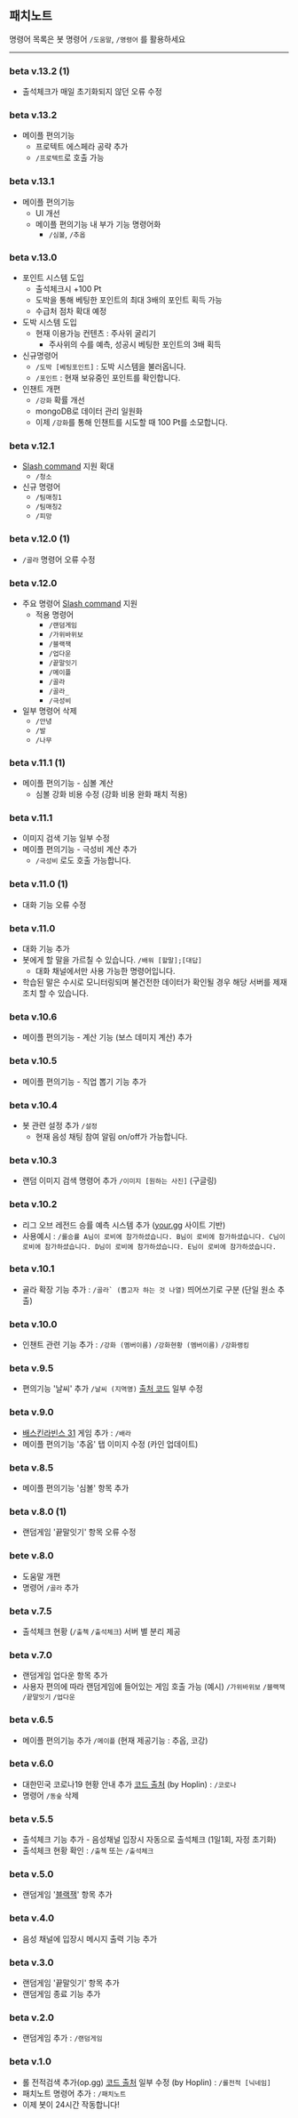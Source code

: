## 패치노트
명령어 목록은 봇 명령어 `/도움말`, `/명령어` 를 활용하세요
***
### beta v.13.2 (1)
* 출석체크가 매일 초기화되지 않던 오류 수정
### beta v.13.2
* 메이플 편의기능
  * 프로텍트 에스페라 공략 추가
  * `/프로텍트`로 호출 가능
### beta v.13.1
* 메이플 편의기능
  * UI 개선
  * 메이플 편의기능 내 부가 기능 명령어화
    * `/심볼`, `/추옵`
### beta v.13.0
* 포인트 시스템 도입
  * 출석체크시 +100 Pt
  * 도박을 통해 베팅한 포인트의 최대 3배의 포인트 획득 가능
  * 수급처 점차 확대 예정
* 도박 시스템 도입
  * 현재 이용가능 컨텐츠 : 주사위 굴리기
    * 주사위의 수를 예측, 성공시 베팅한 포인트의 3배 획득
* 신규명령어
  * `/도박 [베팅포인트]` : 도박 시스템을 불러옵니다.
  * `/포인트` : 현재 보유중인 포인트를 확인합니다.
* 인챈트 개편
  * `/강화` 확률 개선
  * mongoDB로 데이터 관리 일원화
  * 이제 `/강화`를 통해 인챈트를 시도할 때 100 Pt를 소모합니다.
### beta v.12.1
* [Slash command](https://discord.com/blog/slash-commands-are-here) 지원 확대
  * `/청소`
* 신규 명령어
  * `/팀매칭1`
  * `/팀매칭2`
  * `/피망`
### beta v.12.0 (1)
* `/골라` 명령어 오류 수정
### beta v.12.0
* 주요 명령어 [Slash command](https://discord.com/blog/slash-commands-are-here) 지원
  * 적용 명령어
    * `/랜덤게임`
    * `/가위바위보`
    * `/블랙잭`
    * `/업다운`
    * `/끝말잇기`
    * `/메이플`
    * `/골라`
    * `/골라_`
    * `/극성비`
* 일부 명령어 삭제
  * `/안녕`
  * `/발`
  * `/나무`
### beta v.11.1 (1)
* 메이플 편의기능 - 심볼 계산
  * 심볼 강화 비용 수정 (강화 비용 완화 패치 적용)
### beta v.11.1
* 이미지 검색 기능 일부 수정
* 메이플 편의기능 - 극성비 계산 추가
  * `/극성비` 로도 호출 가능합니다.
### beta v.11.0 (1)
* 대화 기능 오류 수정
### beta v.11.0
* 대화 기능 추가
* 봇에게 할 말을 가르칠 수 있습니다. `/배워 [할말];[대답]`
  * 대화 채널에서만 사용 가능한 명령어입니다.
* 학습된 말은 수시로 모니터링되며 불건전한 데이터가 확인될 경우 해당 서버를 제재 조치 할 수 있습니다.
### beta v.10.6
* 메이플 편의기능 - 계산 기능 (보스 데미지 계산) 추가
### beta v.10.5
* 메이플 편의기능 - 직업 뽑기 기능 추가
### beta v.10.4
* 봇 관련 설정 추가 `/설정`
  * 현재 음성 채팅 참여 알림 on/off가 가능합니다.
### beta v.10.3
* 랜덤 이미지 검색 명령어 추가 `/이미지 [원하는 사진]` (구글링)
### beta v.10.2
* 리그 오브 레전드 승률 예측 시스템 추가 ([your.gg](https://your.gg) 사이트 기반)
* 사용예시 : `/롤승률 A님이 로비에 참가하셨습니다.
B님이 로비에 참가하셨습니다.
C님이 로비에 참가하셨습니다.
D님이 로비에 참가하셨습니다.
E님이 로비에 참가하셨습니다.`
### beta v.10.1
* 골라 확장 기능 추가 : ```/골라` (뽑고자 하는 것 나열)``` 띄어쓰기로 구분 (단일 원소 추출)
### beta v.10.0
* 인챈트 관련 기능 추가 :  `/강화 (멤버이름)` `/강화현황 (멤버이름)` `/강화랭킹`
### beta v.9.5
* 편의기능 '날씨' 추가 `/날씨 (지역명)` [출처 코드](https://github.com/roy0206/roybot/blob/ec729b992161127c49a94c9943749cef96e9514d/bot_client/%EB%82%A0%EC%94%A8.py) 일부 수정
### beta v.9.0
* [배스킨라빈스 31](https://namu.wiki/w/%EB%B0%B0%EC%8A%A4%ED%82%A8%EB%9D%BC%EB%B9%88%EC%8A%A4(%EA%B2%8C%EC%9E%84)) 게임 추가 : `/배라`
* 메이플 편의기능 '추옵' 탭 이미지 수정 (카인 업데이트)
### beta v.8.5
* 메이플 편의기능 '심볼' 항목 추가
### beta v.8.0 (1)
* 랜덤게임 '끝말잇기' 항목 오류 수정
### bete v.8.0
* 도움말 개편
* 명령어 `/골라` 추가
### beta v.7.5
* 출석체크 현황 (`/출첵` `/출석체크`) 서버 별 분리 제공
### beta v.7.0
* 랜덤게임 업다운 항목 추가
* 사용자 편의에 따라 랜덤게임에 들어있는 게임 호출 가능 (예시) `/가위바위보` `/블랙잭` `/끝말잇기` `/업다운`
### beta v.6.5
* 메이플 편의기능 추가 `/메이플` (현재 제공기능 : 추옵, 코강)
### beta v.6.0
* 대한민국 코로나19 현황 안내 추가 [코드 출처](https://github.com/J-hoplin1/Covid19-Information-bot) (by Hoplin) : `/코로나`
* 명령어 `/동숲` 삭제
### beta v.5.5
* 출석체크 기능 추가 - 음성채널 입장시 자동으로 출석체크 (1일1회, 자정 초기화)
* 출석체크 현황 확인 : `/출첵` 또는 `/출석체크`
### beta v.5.0
* 랜덤게임 '[블랙잭](https://terms.naver.com/entry.nhn?docId=1189378&cid=40942&categoryId=31944)' 항목 추가
### beta v.4.0
* 음성 채널에 입장시 메시지 출력 기능 추가
### beta v.3.0
* 랜덤게임 '끝말잇기' 항목 추가
* 랜덤게임 종료 기능 추가
### beta v.2.0
* 랜덤게임 추가 : `/랜덤게임`
### beta v.1.0
* 롤 전적검색 추가(op.gg) [코드 출처](https://github.com/J-hoplin1/League-Of-Legend-Search-Bot/blob/master/lolSearchbot.py) 일부 수정
 (by Hoplin) : `/롤전적 [닉네임]`
* 패치노트 명령어 추가 : `/패치노트`
* 이제 봇이 24시간 작동합니다!
